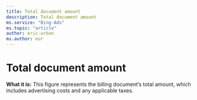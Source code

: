 ```yaml
---
title: Total document amount
description: Total document amount
ms.service: "Bing-Ads"
ms.topic: "article"
author: eric-urban
ms.author: eur
---
```


# Total document amount

**What it is:** This figure represents the billing document’s total amount, which includes advertising costs and any applicable taxes.


